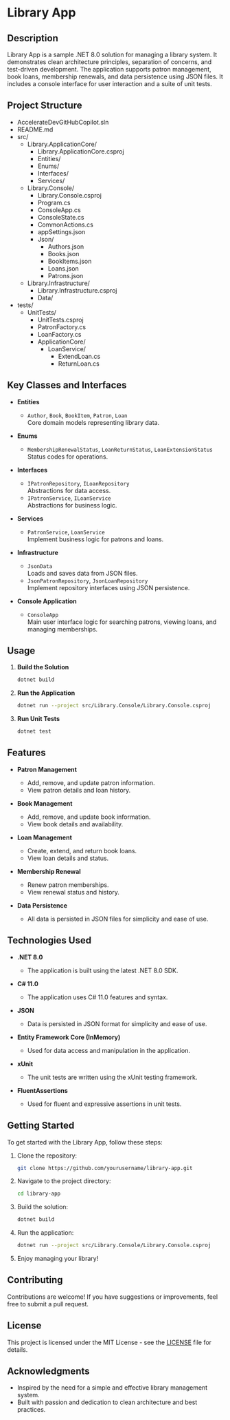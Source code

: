 # Library App

## Description

Library App is a sample .NET 8.0 solution for managing a library system. It demonstrates clean architecture principles, separation of concerns, and test-driven development. The application supports patron management, book loans, membership renewals, and data persistence using JSON files. It includes a console interface for user interaction and a suite of unit tests.

## Project Structure

- AccelerateDevGitHubCopilot.sln
- README.md
- src/
  - Library.ApplicationCore/
    - Library.ApplicationCore.csproj
    - Entities/
    - Enums/
    - Interfaces/
    - Services/
  - Library.Console/
    - Library.Console.csproj
    - Program.cs
    - ConsoleApp.cs
    - ConsoleState.cs
    - CommonActions.cs
    - appSettings.json
    - Json/
      - Authors.json
      - Books.json
      - BookItems.json
      - Loans.json
      - Patrons.json
  - Library.Infrastructure/
    - Library.Infrastructure.csproj
    - Data/
- tests/
  - UnitTests/
    - UnitTests.csproj
    - PatronFactory.cs
    - LoanFactory.cs
    - ApplicationCore/
      - LoanService/
        - ExtendLoan.cs
        - ReturnLoan.cs

## Key Classes and Interfaces

- **Entities**
  - `Author`, `Book`, `BookItem`, `Patron`, `Loan`  
    Core domain models representing library data.

- **Enums**
  - `MembershipRenewalStatus`, `LoanReturnStatus`, `LoanExtensionStatus`  
    Status codes for operations.

- **Interfaces**
  - `IPatronRepository`, `ILoanRepository`  
    Abstractions for data access.
  - `IPatronService`, `ILoanService`  
    Abstractions for business logic.

- **Services**
  - `PatronService`, `LoanService`  
    Implement business logic for patrons and loans.

- **Infrastructure**
  - `JsonData`  
    Loads and saves data from JSON files.
  - `JsonPatronRepository`, `JsonLoanRepository`  
    Implement repository interfaces using JSON persistence.

- **Console Application**
  - `ConsoleApp`  
    Main user interface logic for searching patrons, viewing loans, and managing memberships.

## Usage

1. **Build the Solution**
   ```sh
   dotnet build
   ```
2. **Run the Application**
   ```sh
   dotnet run --project src/Library.Console/Library.Console.csproj
   ```
3. **Run Unit Tests**
   ```sh
   dotnet test
   ```

## Features

- **Patron Management**
  - Add, remove, and update patron information.
  - View patron details and loan history.

- **Book Management**
  - Add, remove, and update book information.
  - View book details and availability.

- **Loan Management**
  - Create, extend, and return book loans.
  - View loan details and status.

- **Membership Renewal**
  - Renew patron memberships.
  - View renewal status and history.

- **Data Persistence**
  - All data is persisted in JSON files for simplicity and ease of use.

## Technologies Used

- **.NET 8.0**
  - The application is built using the latest .NET 8.0 SDK.

- **C# 11.0**
  - The application uses C# 11.0 features and syntax.

- **JSON**
  - Data is persisted in JSON format for simplicity and ease of use.

- **Entity Framework Core (InMemory)**
  - Used for data access and manipulation in the application.

- **xUnit**
  - The unit tests are written using the xUnit testing framework.

- **FluentAssertions**
  - Used for fluent and expressive assertions in unit tests.

## Getting Started

To get started with the Library App, follow these steps:

1. Clone the repository:
   ```sh
   git clone https://github.com/yourusername/library-app.git
   ```
2. Navigate to the project directory:
   ```sh
   cd library-app
   ```
3. Build the solution:
   ```sh
   dotnet build
   ```
4. Run the application:
   ```sh
   dotnet run --project src/Library.Console/Library.Console.csproj
   ```
5. Enjoy managing your library!

## Contributing

Contributions are welcome! If you have suggestions or improvements, feel free to submit a pull request.

## License

This project is licensed under the MIT License - see the [LICENSE](LICENSE) file for details.

## Acknowledgments

- Inspired by the need for a simple and effective library management system.
- Built with passion and dedication to clean architecture and best practices.
